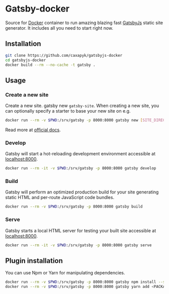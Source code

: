 # Gatsby-docker
Source for [Docker](https://docker.com) container to run amazing blazing fast [GatsbyJs](https://gatsbyjs.com) static site generator. It includes all you need to start right now.

## Installation
```sh
git clone https://github.com/caxapyk/gatsbyjs-docker
cd gatsbyjs-docker
docker build --rm --no-cache -t gatsby .
```

## Usage
### Create a new site
Create a new site. gatsby new `gatsby-site`. When creating a new site, you can optionally specify a starter to base your new site on e.g.
```sh
docker run --rm -v $PWD:/srv/gatsby -p 8000:8000 gatsby new [SITE_DIRECTORY] [URL_OF_STARTER_GITHUB_REPO]
```
Read more at [official docs](https://www.gatsbyjs.org/docs/gatsby-starters/).

### Develop
Gatsby will start a hot-reloading development environment accessible at [localhost:8000](http://localhost:8000).
```sh
docker run --rm -it -v $PWD:/srv/gatsby -p 8000:8000 gatsby develop
```

### Build
Gatsby will perform an optimized production build for your site generating static HTML and per-route JavaScript code bundles.
```sh
docker run --rm -v $PWD:/srv/gatsby -p 8000:8000 gatsby build
```

### Serve
Gatsby starts a local HTML server for testing your built site accessible at [localhost:8000](http://localhost:8000). 
```sh
docker run --rm -it -v $PWD:/srv/gatsby -p 8000:8000 gatsby serve
```

## Plugin installation
You can use Npm or Yarn for manipulating dependencies.
```sh
docker run --rm -v $PWD:/srv/gatsby -p 8000:8000 gatsby npm install --save <PACKAGE_NAME>
docker run --rm -v $PWD:/srv/gatsby -p 8000:8000 gatsby yarn add <PACKAGE_NAME>
```